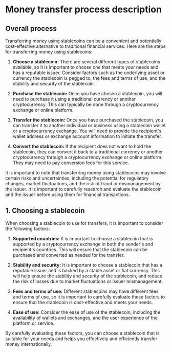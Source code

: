 # Money transfer process description

## Overall process

Transferring money using stablecoins can be a convenient and potentially cost-effective alternative to traditional financial services. Here are the steps for transferring money using stablecoins:

1. **Choose a stablecoin:** There are several different types of stablecoins available, so it is important to choose one that meets your needs and has a reputable issuer. Consider factors such as the underlying asset or currency the stablecoin is pegged to, the fees and terms of use, and the stability and security of the stablecoin.

2. **Purchase the stablecoin:** Once you have chosen a stablecoin, you will need to purchase it using a traditional currency or another cryptocurrency. This can typically be done through a cryptocurrency exchange or online platform.

3. **Transfer the stablecoin:** Once you have purchased the stablecoin, you can transfer it to another individual or business using a stablecoin wallet or a cryptocurrency exchange. You will need to provide the recipient's wallet address or exchange account information to initiate the transfer.

4. **Convert the stablecoin:** If the recipient does not want to hold the stablecoin, they can convert it back to a traditional currency or another cryptocurrency through a cryptocurrency exchange or online platform. They may need to pay conversion fees for this service.

It is important to note that transferring money using stablecoins may involve certain risks and uncertainties, including the potential for regulatory changes, market fluctuations, and the risk of fraud or mismanagement by the issuer. It is important to carefully research and evaluate the stablecoin and the issuer before using them for financial transactions.

## 1. Choosing a stablecoin

When choosing a stablecoin to use for transfers, it is important to consider the following factors:

1. **Supported countries:** It is important to choose a stablecoin that is supported by a cryptocurrency exchange in both the sender's and recipient's countries. This will ensure that the stablecoin can be purchased and converted as needed for the transfer.

2. **Stability and security:** It is important to choose a stablecoin that has a reputable issuer and is backed by a stable asset or fiat currency. This will help ensure the stability and security of the stablecoin, and reduce the risk of losses due to market fluctuations or issuer mismanagement.

3. **Fees and terms of use:** Different stablecoins may have different fees and terms of use, so it is important to carefully evaluate these factors to ensure that the stablecoin is cost-effective and meets your needs.

4. **Ease of use:** Consider the ease of use of the stablecoin, including the availability of wallets and exchanges, and the user experience of the platform or service.

By carefully evaluating these factors, you can choose a stablecoin that is suitable for your needs and helps you effectively and efficiently transfer money internationally.
